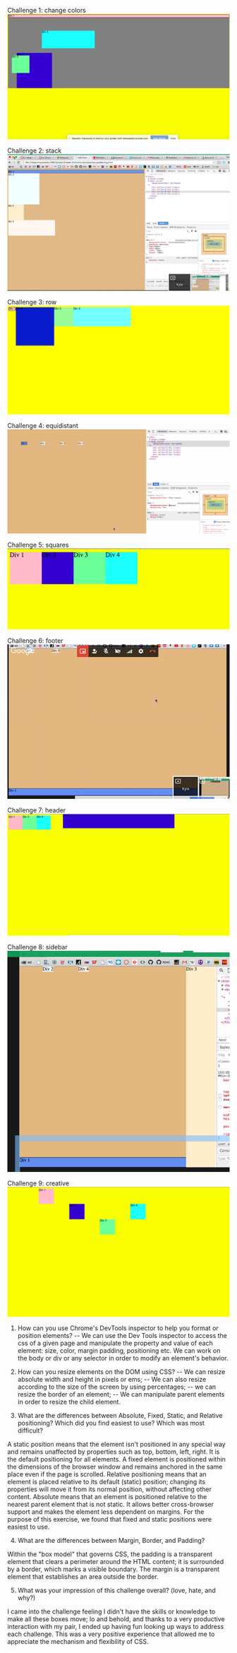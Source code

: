 
Challenge 1: change colors
![challenge1](https://github.com/mfhan/phase-0/blob/master/week-2/imgs/screenshots/1_colors.png)


Challenge 2: stack
![challenge2](https://github.com/mfhan/phase-0/blob/master/week-2/imgs/screenshots/2_stack.png)


Challenge 3: row
![challenge3](https://github.com/mfhan/phase-0/blob/master/week-2/imgs/screenshots/3_row.png)


Challenge 4: equidistant
![challenge4](https://github.com/mfhan/phase-0/blob/master/week-2/imgs/screenshots/4_equidistant.png)


Challenge 5: squares
![challenge5](https://github.com/mfhan/phase-0/blob/master/week-2/imgs/screenshots/5_squares.png)


Challenge 6: footer
![challenge6](https://github.com/mfhan/phase-0/blob/master/week-2/imgs/screenshots/6_footer.png)


Challenge 7: header
![challenge7](https://github.com/mfhan/phase-0/blob/master/week-2/imgs/screenshots/7_header.png)


Challenge 8: sidebar
![challenge8](https://github.com/mfhan/phase-0/blob/master/week-2/imgs/screenshots/8_sidebar.png)


Challenge 9: creative
![challenge9](https://github.com/mfhan/phase-0/blob/master/week-2/imgs/screenshots/9_adlib.png)


1. How can you use Chrome's DevTools inspector to help you format or position elements?
-- We can use the Dev Tools inspector to access the css of a given page and manipulate the property and value of each element: size, color, margin padding, positioning etc. We can work on the body or div or any selector in order to modify an element's behavior.

2. How can you resize elements on the DOM using CSS?
-- We can resize absolute width and height in pixels or ems;
-- We can also resize according to the size of the screen by using percentages;
-- we can resize the border of an element;
-- We can manipulate parent elements in order to resize the child element.


3. What are the differences between Absolute, Fixed, Static, and Relative positioning? Which did you find easiest to use? Which was most difficult?

A static position means that the element isn't positioned in any special way and remains unaffected by properties such as top, bottom, left, right. It is the default positioning for all elements.
A fixed element is positioned within the dimensions of the browser window and remains anchored in the same place even if the page is scrolled.
Relative positioning means that an element is placed relative to its default (static) position; changing its properties will move it from its normal position, without affecting other content. Absolute means that an element is positioned relative to the nearest parent element that is not static. It allows better cross-browser support and makes the element less dependent on margins.
For the purpose of this exercise, we found that fixed and static positions were easiest to use.


4. What are the differences between Margin, Border, and Padding?

Within the "box model" that governs CSS, the padding is a transparent element that clears a perimeter around the HTML content; it is surrounded by a border,  which marks a visible boundary.  The margin is a transparent element that establishes an area outside the border.


5. What was your impression of this challenge overall? (love, hate, and why?)

I came into the challenge feeling I didn't have the skills or knowledge to make all these boxes move; lo and behold, and thanks to a very productive interaction with my pair, I ended up having fun looking up ways to address each challenge. This was a very positive experience that allowed me to appreciate the mechanism and flexibility of CSS.

